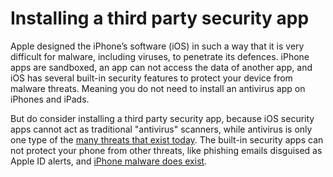 # Installing a third party security app

Apple designed the iPhone’s software (iOS) in such a way that it is very difficult for malware, including viruses, to penetrate its defences. iPhone apps are sandboxed, an app can not access the data of another app, and iOS has several built-in security features to protect your device from malware threats. Meaning you do not need to install an antivirus app on iPhones and iPads.

But do consider installing a third party security app, because iOS security apps cannot act as traditional "antivirus" scanners, while antivirus is only one type of the [many threats that exist today](https://pap.tymyrddin.dev/docs/notes/readme). The built-in security apps can not protect your phone from other threats, like phishing emails disguised as Apple ID alerts, and [iPhone malware does exist](https://www.theiphonewiki.com/wiki/Malware_for_iOS). 

